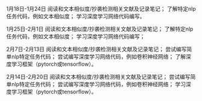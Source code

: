 1月18日-1月24日
阅读和文本相似度/抄袭检测相关文献及记录笔记；
了解特定nlp任务代码，例如文本相似度；
学习深度学习网络代码编写。

1月25日-2月1日
阅读和文本相似度/抄袭检测相关文献及记录笔记；
了解特定nlp任务代码，例如文本相似度；
学习深度学习网络代码编写；

2月7日-2月13日
阅读和文本相似度/抄袭检测相关文献及记录笔记；
尝试编写简单nlp特定任务代码；
尝试编写深度学习网络代码，例如卷积神经网络；
了解深度学习框架（pytorch或tensorflow）。

2月14日-2月20日
阅读和文本相似度/抄袭检测相关文献及记录笔记；
尝试编写简单nlp特定任务代码；
尝试编写深度学习网络代码，例如卷积神经网络；
学习深度学习框架（pytorch或tensorflow）。
